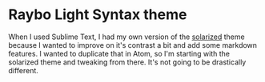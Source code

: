 # Raybo Light Syntax theme

When I used Sublime Text, I had my own version of the [solarized] theme because I wanted to improve on it's contrast a bit and add some markdown features. I wanted to duplicate that in Atom, so I'm starting with the solarized theme and tweaking from there. It's not going to be drastically different.

[solarized]: http://ethanschoonover.com/solarized
[solarized]: http://ethanschoonover.com/solarized
